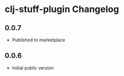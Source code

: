 # clj-stuff-plugin Changelog

## 0.0.7
- Published to marketplace

## 0.0.6
- Initial public version